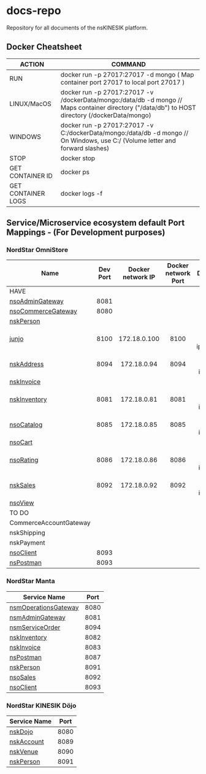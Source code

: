 # docs-repo
Repository for all documents of the nsKINESIK platform.

## Docker Cheatsheet

| ACTION | COMMAND |
|--------|---------|
| RUN | docker run -p 27017:27017 -d mongo ( Map container port 27017 to local port 27017 ) |
| LINUX/MacOS | docker run -p 27017:27017 -v /dockerData/mongo:/data/db -d mongo   //   Maps container directory ("/data/db") to HOST directory (/dockerData/mongo) |
| WINDOWS | docker run -p 27017:27017 -v C:/dockerData/mongo:/data/db -d mongo //   On Windows, use C:/ (Volume letter and forward slashes) |
| STOP | docker stop <containerID> |
| GET CONTAINER ID | docker ps |
| GET CONTAINER LOGS | docker logs -f <containerID> |

## Service/Microservice ecosystem default Port Mappings - (For Development purposes)
### NordStar OmniStore
| Name                                                                     | Dev Port | Docker network IP | Docker network Port |             Docker Network              |
|--------------------------------------------------------------------------|:--------:|:-----------------:|:-------------------:|:---------------------------------------:|
| HAVE                                                                     |
| [nsoAdminGateway](https://github.com/NordStar-OMNISTORE/nsoAdminGateway) |   8081   |
| [nsoCommerceGateway](https://github.com/NordStar-KINESIK/nskECommGWay)   |   8080   |
| [nskPerson](https://github.com/NordStar-KINESIK/nskPerson)               |
| [junjo](https://github.com/pmarquez/junjo)                               |   8100   |   172.18.0.100    |        8100         | --network nso_bridge --ip=172.18.0.100  |
| [nskAddress](https://github.com/NordStar-KINESIK/nskAddress)             |   8094   |    172.18.0.94    |        8094         | --network nso_bridge --ip=172.18.0.94   |
| [nskInvoice](https://github.com/NordStar-KINESIK/nskInvoice)             |
| [nskInventory](https://github.com/NordStar-KINESIK/nskInventory)         |   8081   |    172.18.0.81    |        8081         | --network nso_bridge --ip=172.18.0.81   |
| [nsoCatalog](https://github.com/NordStar-OMNISTORE/nsoCatalog)           |   8085   |    172.18.0.85    |        8085         | --network nso_bridge --ip=172.18.0.85   |
| [nsoCart](https://github.com/NordStar-KINESIK/nskCart)                   |
| [nsoRating](https://github.com/NordStar-KINESIK/nskRating)               |   8086   |    172.18.0.86    |        8086         | --network nso_bridge --ip=172.18.0.86   |
| [nskSales](https://github.com/NordStar-OMNISTORE/nsoSales)               |   8092   |    172.18.0.92    |        8092         | --network nso_bridge --ip=172.18.0.92   |
| [nsoView](https://github.com/NordStar-KINESIK/nskView)                   |
| TO DO                                                                    |
| CommerceAccountGateway                                                   |
| nskShipping                                                              |
| nskPayment                                                               |
| [nsoClient](https://github.com/NordStar-OMNISTORE/nsoClient)             |   8093   |
| [nsPostman](https://github.com/NordStar-KINESIK/nsPostman)               |   8093   |

### NordStar Manta
| Service Name | Port | 
| --------| -----|
| [nsmOperationsGateway](https://github.com/NordStar-KINESIK/nskECommGWay) | 8080 |
| [nsmAdminGateway](https://github.com/NordStar-OMNISTORE/nsoAdminGateway) | 8081 |
| [nsmServiceOrder](https://github.com/NordStar-MANTA/nsmServiceOrder) | 8094 |
| [nskInventory](https://github.com/NordStar-KINESIK/nskInventory) | 8082 |
| [nskInvoice](https://github.com/NordStar-KINESIK/nskInvoice) | 8083 |
| [nsPostman](https://github.com/NordStar-KINESIK/nsPostman) | 8087 |
| [nskPerson](https://github.com/NordStar-KINESIK/nskPerson) | 8091 |
| [nsoSales](https://github.com/NordStar-OMNISTORE/nsoSales) | 8092 |
| [nsoClient](https://github.com/NordStar-OMNISTORE/nsoClient) | 8093 |

### NordStar KINESIK Döjo
| Service Name | Port | 
| --------| -----|
| [nskDojo](https://github.com/NordStar-KINESIK/nskDojo) | 8080 |
| [nskAccount](https://github.com/NordStar-KINESIK/nskAccount) | 8089 |
| [nskVenue](https://github.com/NordStar-KINESIK/nskVenue) | 8090 |
| [nskPerson](https://github.com/NordStar-KINESIK/nskPerson) | 8091 |
